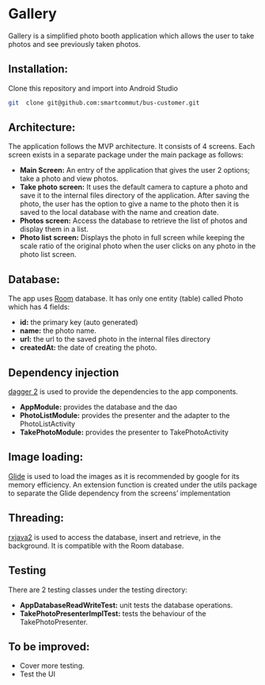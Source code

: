 # **Gallery**

Gallery is a simplified photo booth application which allows the user to take photos and see previously taken photos.

## Installation:

Clone this repository and import into Android Studio
```bash
git  clone git@github.com:smartcommut/bus-customer.git
```

## Architecture:
The application follows the MVP architecture. It consists of 4 screens. Each screen exists in a separate package under the main package as follows:
- **Main Screen:** An entry of the application that gives the user 2 options; take a photo and view photos.
- **Take photo screen:** It uses the default camera to capture a photo and save it to the internal files directory of the application. After saving the photo, the user has the option to give a name to the photo then it is saved to the local database with the name and creation date.
- **Photos screen:** Access the database to retrieve the list of photos and display them in a list.
- **Photo list screen:** Displays the photo in full screen while keeping the scale ratio of the original photo when the user clicks on any photo in the photo list screen.

## Database:
The app uses [Room](https://developer.android.com/training/data-storage/room) database. It has only one entity (table) called Photo which has 4 fields:
- **id:** the primary key (auto generated)
- **name:** the photo name.
- **url:** the url to the saved photo in the internal files directory
- **createdAt:** the date of creating the photo.

## Dependency injection
[dagger 2](https://github.com/google/dagger) is used to provide the dependencies to the app components.
- **AppModule:** provides the database and the dao
- **PhotoListModule:** provides the presenter and the adapter to the PhotoListActivity
- **TakePhotoModule:** provides the presenter to TakePhotoActivity

## Image loading:
[Glide](https://github.com/bumptech/glide) is used to load the images as it is recommended by google for its memory efficiency. An extension function is created under the utils package to separate the Glide dependency from the screens’ implementation

## Threading:
[rxjava2](https://github.com/ReactiveX/RxJava) is used to access the database, insert and retrieve, in the background. It is compatible with the Room database.

## Testing
There are 2 testing classes under the testing directory:
- **AppDatabaseReadWriteTest:** unit tests the database operations.
- **TakePhotoPresenterImplTest:** tests the behaviour of the TakePhotoPresenter.

## To be improved:
- Cover more testing.
- Test the UI
